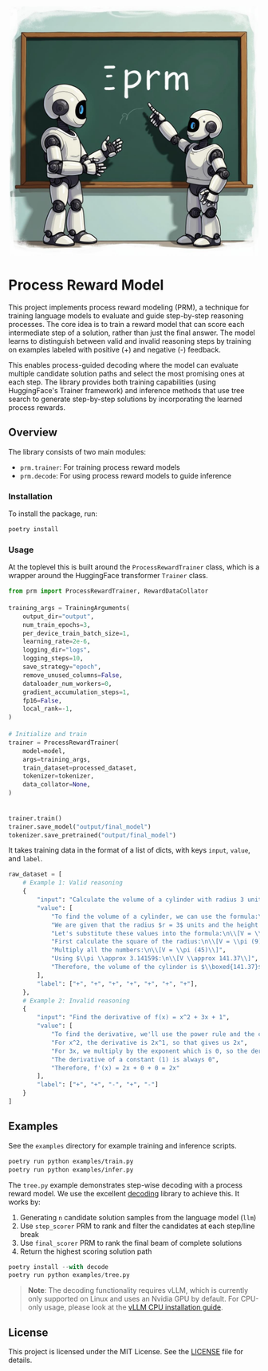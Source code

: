 <p align="center">
    <img src=".github/logo.jpeg" width="500px" alt="process reward model">
</p>

# Process Reward Model

This project implements process reward modeling (PRM), a technique for training language models to evaluate and guide step-by-step reasoning processes. The core idea is to train a reward model that can score each intermediate step of a solution, rather than just the final answer. The model learns to distinguish between valid and invalid reasoning steps by training on examples labeled with positive (+) and negative (-) feedback.

This enables process-guided decoding where the model can evaluate multiple candidate solution paths and select the most promising ones at each step. The library provides both training capabilities (using HuggingFace's Trainer framework) and inference methods that use tree search to generate step-by-step solutions by incorporating the learned process rewards.

## Overview

The library consists of two main modules:

* `prm.trainer`: For training process reward models
* `prm.decode`: For using process reward models to guide inference

### Installation

To install the package, run:

```bash
poetry install
```

### Usage

At the toplevel this is built around the `ProcessRewardTrainer` class, which is a wrapper around the HuggingFace transformer `Trainer` class.

```python
from prm import ProcessRewardTrainer, RewardDataCollator

training_args = TrainingArguments(
    output_dir="output",
    num_train_epochs=3,
    per_device_train_batch_size=1,
    learning_rate=2e-6,
    logging_dir="logs",
    logging_steps=10,
    save_strategy="epoch",
    remove_unused_columns=False,
    dataloader_num_workers=0,
    gradient_accumulation_steps=1,
    fp16=False,
    local_rank=-1,
)

# Initialize and train
trainer = ProcessRewardTrainer(
    model=model,
    args=training_args,
    train_dataset=processed_dataset,
    tokenizer=tokenizer,
    data_collator=None,
)


trainer.train()
trainer.save_model("output/final_model")
tokenizer.save_pretrained("output/final_model")
```

It takes training data in the format of a list of dicts, with keys `input`, `value`, and `label`.

```python
raw_dataset = [
    # Example 1: Valid reasoning
    {
        "input": "Calculate the volume of a cylinder with radius 3 units and height 5 units.",
        "value": [
            "To find the volume of a cylinder, we can use the formula:\n\\[V = \\pi r^2 h\\]\nwhere $r$ is the radius and $h$ is the height.",
            "We are given that the radius $r = 3$ units and the height $h = 5$ units.",
            "Let's substitute these values into the formula:\n\\[V = \\pi (3)^2 (5)\\]",
            "First calculate the square of the radius:\n\\[V = \\pi (9) (5)\\]",
            "Multiply all the numbers:\n\\[V = \\pi (45)\\]",
            "Using $\\pi \\approx 3.14159$:\n\\[V \\approx 141.37\\]",
            "Therefore, the volume of the cylinder is $\\boxed{141.37}$ cubic units.",
        ],
        "label": ["+", "+", "+", "+", "+", "+", "+"],
    },
    # Example 2: Invalid reasoning
    {
        "input": "Find the derivative of f(x) = x^2 + 3x + 1",
        "value": [
            "To find the derivative, we'll use the power rule and the constant rule.",
            "For x^2, the derivative is 2x^1, so that gives us 2x",
            "For 3x, we multiply by the exponent which is 0, so the derivative is 0", 
            "The derivative of a constant (1) is always 0",
            "Therefore, f'(x) = 2x + 0 + 0 = 2x"
        ],
        "label": ["+", "+", "-", "+", "-"]
    }
]
```

## Examples

See the `examples` directory for example training and inference scripts.

```bash
poetry run python examples/train.py
poetry run python examples/infer.py
```

The `tree.py` example demonstrates step-wise decoding with a process reward model. We use the excellent [decoding](https://github.com/benlipkin/decoding/blob/main/decoding/generators.py) library to achieve this. It works by:

1. Generating `n` candidate solution samples from the language model (`llm`)
2. Use `step_scorer` PRM to rank and filter the candidates at each step/line break
3. Use `final_scorer` PRM to rank the final beam of complete solutions
4. Return the highest scoring solution path

```python
poetry install --with decode
poetry run python examples/tree.py
```

> **Note**: The decoding functionality requires vLLM, which is currently only supported on Linux and uses an Nvidia GPU by default. For CPU-only usage, please look at the [vLLM CPU installation guide](https://docs.vllm.ai/en/latest/getting_started/cpu-installation.html).

## License

This project is licensed under the MIT License. See the [LICENSE](LICENSE) file for details.
